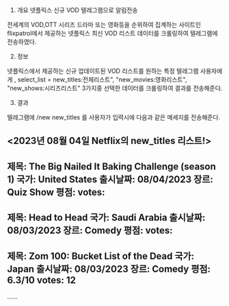 1. 개요
넷플릭스 신규 VOD 텔레그램으로 알림전송

전세계의 VOD,OTT 시리즈 드라마 또는 영화등을 순위하여 집계하는 사이트인 
flixpatrol에서 제공하는 넷플릭스 최신 VOD 리스트 데이터를 크롤링하여 텔레그램에 전송하였다.


2. 정보

넷플릭스에서 제공하는 신규 업데이트된 VOD 리스트를 원하는 특정 텔레그램 사용자에게 ,
select_list = new_titles:전체리스트", "new_movies:영화리스트", "new_shows:시리즈리스트" 3가지중 선택한 데이터를 크롤링하여 결과를 전송해준다.


3. 결과

텔레그램에 /new new_titles 를 사용자가 입력시에 다음과 같은 메세지를 전송해준다.

<2023년 08월 04일 Netflix의 new_titles 리스트!>
--------------------
제목: The Big Nailed It Baking Challenge (season 1)
국가: United States
출시날짜: 08/04/2023
장르: Quiz Show
평점: 
votes: 
--------------------
제목: Head to Head
국가: Saudi Arabia
출시날짜: 08/03/2023
장르: Comedy
평점: 
votes: 
--------------------
제목: Zom 100: Bucket List of the Dead
국가: Japan
출시날짜: 08/03/2023
장르: Comedy
평점: 6.3/10
votes: 12
--------------
......